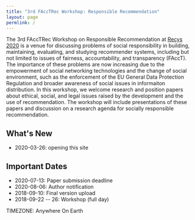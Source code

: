 ```yaml
---
title: "3rd FAccTRec Workshop: Responsible Recommendation"
layout: page
permlink: /
---
```


The 3rd FAccTRec Workshop on Responsible Recommendation at [Recys 2020](https://recsys.acm.org/recsys20/) is a venue for discussing problems of social responsibility in building, maintaining, evaluating, and studying recommender systems, including but not limited to issues of fairness, accountability, and transparency (FAccT).
The importance of these problems are now increasing due to the empowerment of social networking technologies and the change of social environment, such as the enforcement of the EU General Data Protection Regulation and broader awareness of social issues in informaiton distribution.
In this workshop, we welcome research and position papers about ethical, social, and legal issues raised by the development and the use of recommendation.
The workshop will include presentations of these papers and discussion on a research agenda for socially responsible recommendation.

## What's New

* 2020-03-26: opening this site

## Important Dates

* 2020-07-13: Paper submission deadline
* 2020-08-06: Author notification
* 2018-09-10: Final version upload
* 2018-09-22 -- 26: Workshop (full day)

TIMEZONE: Anywhere On Earth
